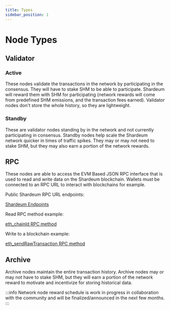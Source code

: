 ```yaml
---
title: Types
sidebar_position: 1
---
```


# Node Types

## Validator

### Active

These nodes validate the transactions in the network by participating in the consensus. They will have to stake SHM to be able to participate. Shardeum will reward them with SHM for participating (network rewards will come from predefined SHM emissions, and the transaction fees earned). Validator nodes don't store the whole history, so they are lightweight.

### Standby

These are validator nodes standing by in the network and not currently participating in consensus. Standby nodes help scale the Shardeum network quicker in times of traffic spikes. They may or may not need to stake SHM, but they may also earn a portion of the network rewards.

## RPC

These nodes are able to access the EVM Based JSON RPC interface that is used to read and write data on the Shardeum blockchain.
Wallets must be connected to an RPC URL to interact with blockchains for example. 

Public Shardeum RPC URL endpoints:

[Shardeum Endpoints](/Network/Endpoints)

Read RPC method example:

[eth_chainId RPC method](https://www.quicknode.com/docs/ethereum/eth_chainId)

Write to a blockchain example:

[eth_sendRawTransaction RPC method](https://www.quicknode.com/docs/ethereum/eth_sendRawTransaction)

## Archive

Archive nodes maintain the entire transaction history. Archive nodes may or may not have to stake SHM, but they will earn a portion of the network reward to motivate and incentivize for storing historical data.

:::info
Network node reward schedule is work in progress in collaboration with the community and will be finalized/announced in the next few months.
:::
